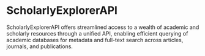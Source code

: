 # ScholarlyExplorerAPI
ScholarlyExplorerAPI offers streamlined access to a wealth of academic and scholarly resources through a unified API, enabling efficient querying of academic databases for metadata and full-text search across articles, journals, and publications.

